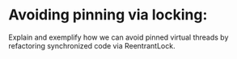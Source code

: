 # Avoiding pinning via locking:
Explain and exemplify how we can avoid pinned virtual threads by refactoring synchronized code via ReentrantLock.